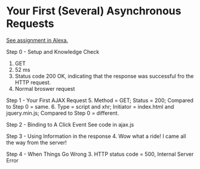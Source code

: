 # Your First (Several) Asynchronous Requests

[See assignment in Alexa.](https://alexa.bitmaker.co/cohorts/67/assignments/2055/latest)

Step 0 - Setup and Knowledge Check
1. GET
2. 52 ms
3. Status code 200 OK, indicating that the response was successful fro the HTTP request.
4. Normal broswer request

Step 1 - Your First AJAX Request
5. Method = GET; Status = 200;  Compared to Step 0 = same.
6. Type = script and xhr; Initiator = index.html and jquery.min.js; Compared to Step 0 = different.

Step 2 - Binding to A Click Event
See code in ajax.js

Step 3 - Using Information in the response
4. Wow what a ride! I came all the way from the server!

Step 4 - When Things Go Wrong
3. HTTP status code = 500, Internal Server Error
